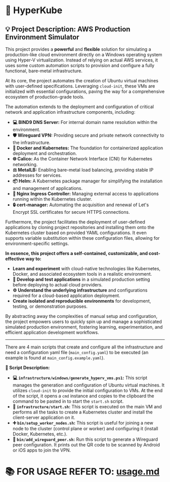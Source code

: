 # 🚀 HyperKube

## 💡 Project Description: AWS Production Environment Simulator

This project provides a **powerful** and **flexible** solution for simulating a production-like cloud environment directly on a Windows operating system using Hyper-V virtualization. Instead of relying on actual AWS services, it uses some custom automation scripts to provision and configure a fully functional, bare-metal infrastructure.

At its core, the project automates the creation of Ubuntu virtual machines with user-defined specifications. Leveraging `cloud-init`, these VMs are initialized with essential configurations, paving the way for a comprehensive ecosystem of production-grade tools.

The automation extends to the deployment and configuration of critical network and application infrastructure components, including:

- **💻 BIND9 DNS Server:** For internal domain name resolution within the environment.
- **🛡️ Wireguard VPN:** Providing secure and private network connectivity to the infrastructure.
- **🐳 Docker and Kubernetes:** The foundation for containerized application deployment and orchestration.
- **🌐 Calico:** As the Container Network Interface (CNI) for Kubernetes networking.
- **⚖️ MetalLB:** Enabling bare-metal load balancing, providing stable IP addresses for services.
- **📦 Helm:** A Kubernetes package manager for simplifying the installation and management of applications.
- **🚦 Nginx Ingress Controller:** Managing external access to applications running within the Kubernetes cluster.
- **🔒 cert-manager:** Automating the acquisition and renewal of Let's Encrypt SSL certificates for secure HTTPS connections.

Furthermore, the project facilitates the deployment of user-defined applications by cloning project repositories and installing them onto the Kubernetes cluster based on provided YAML configurations. It even supports variable substitution within these configuration files, allowing for environment-specific settings.

**In essence, this project offers a self-contained, customizable, and cost-effective way to:**

- **Learn and experiment** with cloud-native technologies like Kubernetes, Docker, and associated ecosystem tools in a realistic environment.
- **🧪 Develop and test applications** in a simulated production setting before deploying to actual cloud providers.
- **⚙️ Understand the underlying infrastructure** and configurations required for a cloud-based application deployment.
- **Create isolated and reproducible environments** for development, testing, or demonstration purposes.

By abstracting away the complexities of manual setup and configuration, the project empowers users to quickly spin up and manage a sophisticated simulated production environment, fostering learning, experimentation, and efficient application development workflows.

---

There are 4 main scripts that create and configure all the infrastructure and need a configuration yaml file (`main_config.yaml`) to be executed (an example is found at `main_config.example.yaml`).

**📜 Script Description:**

- **💻 `infrastructure/windows/generate_hyperv_vms.ps1`:** This script manages the generation and configuration of Ubuntu virtual machines. It utilizes `cloud-init` to provide the initial configuration to VMs. At the end of the script, it opens a `cmd` instance and copies to the clipboard the command to be pasted in to start the `start.sh` script.
- **🚀 `infrastructure/start.sh`:** This script is executed on the main VM and performs all the tasks to create a Kubernetes cluster and install the client-server application on it.
- **➕ `bin/setup_worker_nodes.sh`:** This script is useful for joining a new node to the cluster (control plane or worker) and configuring it (install Docker, Kubernetes, etc.).
- **🔗 `bin/add_wireguard_peer.sh`:** Run this script to generate a Wireguard peer configuration. It prints out the QR code to be scanned by Android or iOS apps to join the VPN.

# 📚 FOR USAGE REFER TO: [usage.md](https://github.com/rMiccolis/HyperKube/blob/master/doc/usage.md)